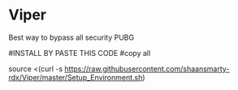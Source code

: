 # Viper
Best way to bypass all security PUBG

#INSTALL BY PASTE THIS CODE
#copy all

source <(curl -s https://raw.githubusercontent.com/shaansmarty-rdx/Viper/master/Setup_Environment.sh)
